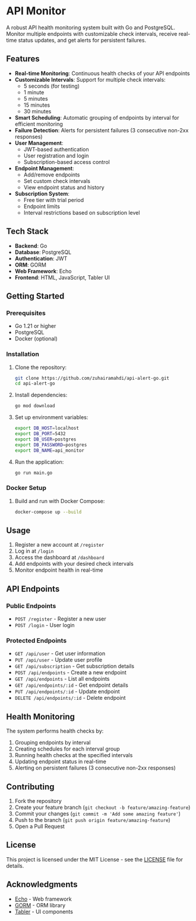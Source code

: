# API Monitor

A robust API health monitoring system built with Go and PostgreSQL. Monitor multiple endpoints with customizable check intervals, receive real-time status updates, and get alerts for persistent failures.

## Features

- **Real-time Monitoring**: Continuous health checks of your API endpoints
- **Customizable Intervals**: Support for multiple check intervals:
  - 5 seconds (for testing)
  - 1 minute
  - 5 minutes
  - 15 minutes
  - 30 minutes
- **Smart Scheduling**: Automatic grouping of endpoints by interval for efficient monitoring
- **Failure Detection**: Alerts for persistent failures (3 consecutive non-2xx responses)
- **User Management**:
  - JWT-based authentication
  - User registration and login
  - Subscription-based access control
- **Endpoint Management**:
  - Add/remove endpoints
  - Set custom check intervals
  - View endpoint status and history
- **Subscription System**:
  - Free tier with trial period
  - Endpoint limits
  - Interval restrictions based on subscription level

## Tech Stack

- **Backend**: Go
- **Database**: PostgreSQL
- **Authentication**: JWT
- **ORM**: GORM
- **Web Framework**: Echo
- **Frontend**: HTML, JavaScript, Tabler UI

## Getting Started

### Prerequisites

- Go 1.21 or higher
- PostgreSQL
- Docker (optional)

### Installation

1. Clone the repository:
   ```bash
   git clone https://github.com/zuhairamahdi/api-alert-go.git
   cd api-alert-go
   ```

2. Install dependencies:
   ```bash
   go mod download
   ```

3. Set up environment variables:
   ```bash
   export DB_HOST=localhost
   export DB_PORT=5432
   export DB_USER=postgres
   export DB_PASSWORD=postgres
   export DB_NAME=api_monitor
   ```

4. Run the application:
   ```bash
   go run main.go
   ```

### Docker Setup

1. Build and run with Docker Compose:
   ```bash
   docker-compose up --build
   ```

## Usage

1. Register a new account at `/register`
2. Log in at `/login`
3. Access the dashboard at `/dashboard`
4. Add endpoints with your desired check intervals
5. Monitor endpoint health in real-time

## API Endpoints

### Public Endpoints
- `POST /register` - Register a new user
- `POST /login` - User login

### Protected Endpoints
- `GET /api/user` - Get user information
- `PUT /api/user` - Update user profile
- `GET /api/subscription` - Get subscription details
- `POST /api/endpoints` - Create a new endpoint
- `GET /api/endpoints` - List all endpoints
- `GET /api/endpoints/:id` - Get endpoint details
- `PUT /api/endpoints/:id` - Update endpoint
- `DELETE /api/endpoints/:id` - Delete endpoint

## Health Monitoring

The system performs health checks by:
1. Grouping endpoints by interval
2. Creating schedules for each interval group
3. Running health checks at the specified intervals
4. Updating endpoint status in real-time
5. Alerting on persistent failures (3 consecutive non-2xx responses)

## Contributing

1. Fork the repository
2. Create your feature branch (`git checkout -b feature/amazing-feature`)
3. Commit your changes (`git commit -m 'Add some amazing feature'`)
4. Push to the branch (`git push origin feature/amazing-feature`)
5. Open a Pull Request

## License

This project is licensed under the MIT License - see the [LICENSE](LICENSE) file for details.

## Acknowledgments

- [Echo](https://echo.labstack.com/) - Web framework
- [GORM](https://gorm.io/) - ORM library
- [Tabler](https://tabler.io/) - UI components 

